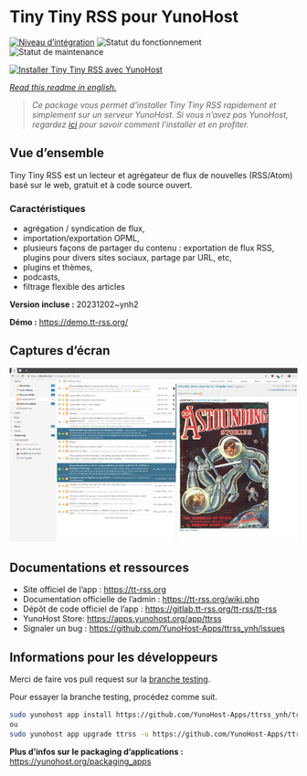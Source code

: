 <!--
N.B.: This README was automatically generated by https://github.com/YunoHost/apps/tree/master/tools/README-generator
It shall NOT be edited by hand.
-->

# Tiny Tiny RSS pour YunoHost

[![Niveau d’intégration](https://dash.yunohost.org/integration/ttrss.svg)](https://dash.yunohost.org/appci/app/ttrss) ![Statut du fonctionnement](https://ci-apps.yunohost.org/ci/badges/ttrss.status.svg) ![Statut de maintenance](https://ci-apps.yunohost.org/ci/badges/ttrss.maintain.svg)

[![Installer Tiny Tiny RSS avec YunoHost](https://install-app.yunohost.org/install-with-yunohost.svg)](https://install-app.yunohost.org/?app=ttrss)

*[Read this readme in english.](./README.md)*

> *Ce package vous permet d’installer Tiny Tiny RSS rapidement et simplement sur un serveur YunoHost.
Si vous n’avez pas YunoHost, regardez [ici](https://yunohost.org/#/install) pour savoir comment l’installer et en profiter.*

## Vue d’ensemble

Tiny Tiny RSS est un lecteur et agrégateur de flux de nouvelles (RSS/Atom) basé sur le web, gratuit et à code source ouvert.

### Caractéristiques

- agrégation / syndication de flux,
- importation/exportation OPML,
- plusieurs façons de partager du contenu : exportation de flux RSS, plugins pour divers sites sociaux, partage par URL, etc,
- plugins et thèmes,
- podcasts,
- filtrage flexible des articles


**Version incluse :** 20231202~ynh2

**Démo :** https://demo.tt-rss.org/

## Captures d’écran

![Capture d’écran de Tiny Tiny RSS](./doc/screenshots/screenshot.png)

## Documentations et ressources

* Site officiel de l’app : <https://tt-rss.org>
* Documentation officielle de l’admin : <https://tt-rss.org/wiki.php>
* Dépôt de code officiel de l’app : <https://gitlab.tt-rss.org/tt-rss/tt-rss>
* YunoHost Store: <https://apps.yunohost.org/app/ttrss>
* Signaler un bug : <https://github.com/YunoHost-Apps/ttrss_ynh/issues>

## Informations pour les développeurs

Merci de faire vos pull request sur la [branche testing](https://github.com/YunoHost-Apps/ttrss_ynh/tree/testing).

Pour essayer la branche testing, procédez comme suit.

``` bash
sudo yunohost app install https://github.com/YunoHost-Apps/ttrss_ynh/tree/testing --debug
ou
sudo yunohost app upgrade ttrss -u https://github.com/YunoHost-Apps/ttrss_ynh/tree/testing --debug
```

**Plus d’infos sur le packaging d’applications :** <https://yunohost.org/packaging_apps>